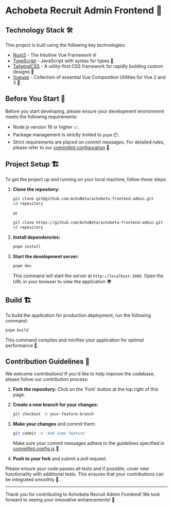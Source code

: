 # Achobeta Recruit Admin Frontend 🌟

## Technology Stack 🛠️

This project is built using the following key technologies:

- [Nuxt3](https://nuxt.com/) - The Intuitive Vue Framework 🌐
- [TypeScript](https://www.typescriptlang.org/) - JavaScript with syntax for types 📜
- [TailwindCSS](https://tailwindcss.com/) - A utility-first CSS framework for rapidly building custom designs 🎨
- [Vueuse](https://vueuse.org/) - Collection of essential Vue Composition Utilities for Vue 2 and 3 🔧

## Before You Start 🚦

Before you start developing, please ensure your development environment meets the following requirements:

- Node.js version 18 or higher 📈.
- Package management is strictly limited to `pnpm` 📦.
- Strict requirements are placed on commit messages. For detailed rules, please refer to our [commitlint configuration](./.commitlintrc.cjs) 📝.

## Project Setup 🏗️

To get the project up and running on your local machine, follow these steps:

1. **Clone the repository:**

   ```bash
   git clone git@github.com:AchoBeta/achobeta-frontend-admin.git
   cd repository
   ```

   or
   ```bash
   git clone https://github.com/AchoBeta/achobeta-frontend-admin.git
   cd repository
   ```

2. **Install dependencies:**

   ```bash
   pnpm install
   ```

3. **Start the development server:**

   ```bash
   pnpm dev
   ```

   This command will start the server at `http://localhost:3000`. Open the URL in your browser to view the application 🌍.

## Build 🏗

To build the application for production deployment, run the following command:

```bash
pnpm build
```

This command compiles and minifies your application for optimal performance 💪.

## Contribution Guidelines 👥

We welcome contributions! If you'd like to help improve the codebase, please follow our contribution process:

1. **Fork the repository:** Click on the 'Fork' button at the top right of this page.
2. **Create a new branch for your changes:**

   ```bash
   git checkout -b your-feature-branch
   ```

3. **Make your changes** and commit them:

   ```bash
   git commit -m 'Add some feature'
   ```

   Make sure your commit messages adhere to the guidelines specified in [commitlint.config.js](./.commitlintrc.cjs) 📝.

4. **Push to your fork** and submit a pull request.

Please ensure your code passes all tests and if possible, cover new functionality with additional tests. This ensures that your contributions can be integrated smoothly 🌟.

---

Thank you for contributing to Achobeta Recruit Admin Frontend! We look forward to seeing your innovative enhancements! 🎉
